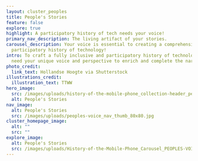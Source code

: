 ```yaml
---
layout: cluster_peoples
title: People's Stories
feature: false
explore: true
highlight: A participatory history of tech needs your voice!
primary_nav_description: The living artifact of your stories.
carousel_description: Your voice is essential to creating a comprehensive,
  participatory history of technology!
intro: To craft a fully inclusive and participatory history of technology, we
  need your unique voice and perspective to enrich and complete the narrative.
photo_credit:
  link_text: Hollandse Hoogte via Shutterstock
illustrations_credit:
  illustration_text: TTWW
hero_image:
  src: /images/uploads/history-of-the-mobile-phone_collection-header_peoples-stories-600.png
  alt: People's Stories
nav_image:
  alt: People's Stories
  src: /images/uploads/peoples-voice_nav_thumb_80x80.jpg
cluster_homepage_image:
  alt: ""
  src: ""
explore_image:
  alt: People's Stories
  src: /images/uploads/History-of-the-Mobile-Phone_Carousel_PEOPLES-VOICE.jpg
---
```

